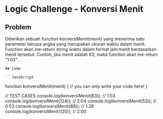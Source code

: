# Logic Challenge - Konversi Menit

## Problem

Diberikan sebuah function konversiMenit(menit) yang menerima satu parameter berupa angka yang merupakan ukuran waktu dalam menit. Function akan me-return string waktu dalam format jam:menit berdasarkan menit tersebut. Contoh, jika menit adalah 63, maka function akan me-return "1:03".

    ## Code

    ```JavaScript
function konversiMenit(menit) {
  // you can only write your code here!
}

// TEST CASES
console.log(konversiMenit(63)); // 1:03
console.log(konversiMenit(124)); // 2:04
console.log(konversiMenit(53)); // 0:53
console.log(konversiMenit(88)); // 1:28
console.log(konversiMenit(120)); // 2:00
```
